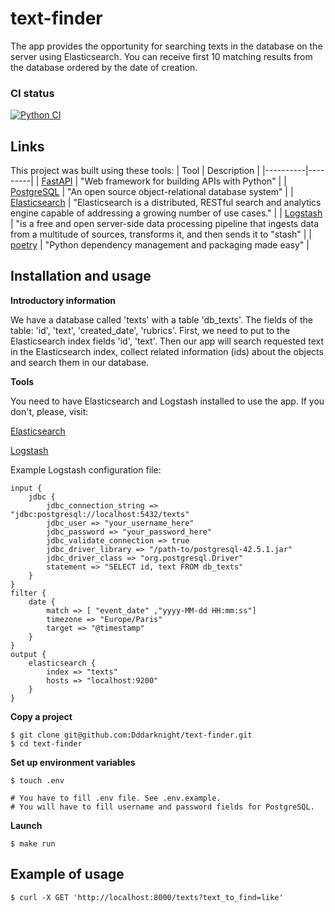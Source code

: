 # text-finder
The app provides the opportunity for searching texts in the database on the server using Elasticsearch.
You can receive first 10 matching results from the database ordered by the date of creation. 

### CI status
[![Python CI](https://github.com/Dddarknight/text-finder/actions/workflows/pyci.yml/badge.svg)](https://github.com/Dddarknight/text-finder/actions)

## Links
This project was built using these tools:
| Tool | Description |
|----------|---------|
| [FastAPI](https://fastapi.tiangolo.com/) | "Web framework for building APIs with Python" |
| [PostgreSQL](https://www.postgresql.org/) |  "An open source object-relational database system" |
| [Elasticsearch](https://www.elastic.co/elasticsearch/) |  "Elasticsearch is a distributed, RESTful search and analytics engine capable of addressing a growing number of use cases." |
| [Logstash](https://www.elastic.co/logstash/) |  "is a free and open server-side data processing pipeline that ingests data from a multitude of sources, transforms it, and then sends it to "stash" |
| [poetry](https://python-poetry.org/) |  "Python dependency management and packaging made easy" |

## Installation and usage

**Introductory information**

We have a database called 'texts' with a table 'db_texts'.
The fields of the table: 'id', 'text', 'created_date', 'rubrics'.
First, we need to put to the Elasticsearch index fields 'id', 'text'.
Then our app will search requested text in the Elasticsearch index, collect related information (ids) about the objects and search them in our database. 

**Tools**

You need to have Elasticsearch and Logstash installed to use the app.
If you don't, please, visit:

[Elasticsearch](https://www.elastic.co/guide/en/elasticsearch/reference/current/install-elasticsearch.html)

[Logstash](https://www.elastic.co/guide/en/logstash/current/installing-logstash.html)

Example Logstash configuration file:
```
input {
    jdbc {
        jdbc_connection_string => "jdbc:postgresql://localhost:5432/texts"
        jdbc_user => "your_username_here"
        jdbc_password => "your_password_here"
        jdbc_validate_connection => true
        jdbc_driver_library => "/path-to/postgresql-42.5.1.jar"
        jdbc_driver_class => "org.postgresql.Driver"
        statement => "SELECT id, text FROM db_texts"
    }
}
filter {
    date {
        match => [ "event_date" ,"yyyy-MM-dd HH:mm:ss"]
        timezone => "Europe/Paris"
        target => "@timestamp"
    }
}
output {
    elasticsearch {
        index => "texts"
        hosts => "localhost:9200"
    }
}
```

**Copy a project**
```
$ git clone git@github.com:Dddarknight/text-finder.git
$ cd text-finder 
```

**Set up environment variables**
``` 
$ touch .env

# You have to fill .env file. See .env.example.
# You will have to fill username and password fields for PostgreSQL.
```

**Launch**
``` 
$ make run
```

## Example of usage
``` 
$ curl -X GET 'http://localhost:8000/texts?text_to_find=like'
```